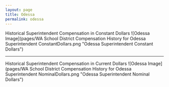 ```yaml
---
layout: page
title: Odessa
permalink: odessa
---
```



Historical Superintendent Compensation in Constant Dollars
![Odessa Image](pages/WA School District Compensation History for Odessa Superintendent ConstantDollars.png "Odessa Superintendent Constant Dollars")

___

Historical Superintendent Compensation in Current Dollars
![Odessa Image](pages/WA School District Compensation History for Odessa Superintendent NominalDollars.png "Odessa Superintendent Nominal Dollars")